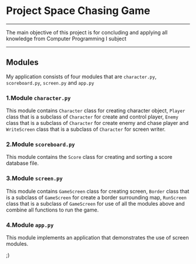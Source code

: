 # Project Space Chasing Game
***
The main objective of this project is for concluding and applying
all knowledge from Computer Programming I subject
***

## Modules
My application consists of four modules that are `character.py`, `scoreboard.py`,
`screen.py` and `app.py`

### 1.Module `character.py`
This module contains `Character` class for creating character object, 
`Player` class that is a subclass of `Character` for create and control player, 
`Enemy` class that is a subclass of `Character` for create enemy and chase player and 
`WriteScreen` class that is a subclass of `Character` for screen writer.

### 2.Module `scoreboard.py`
This module contains the `Score` class for creating and sorting a score database file.

### 3.Module `screen.py`
This module contains `GameScreen` class for creating screen,
`Border` class that is a subclass of `GameScreen` for create a border surrounding map, 
`RunScreen` class that is a subclass of `GameScreen` for use of all the modules above and combine all functions to run the game. 

### 4.Module `app.py`
This module implements an application that demonstrates the use of screen modules.

;)
